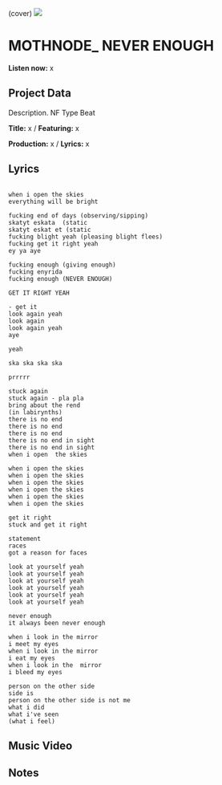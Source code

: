 (cover) ![](57175019_319474918741616_8502199518755923887_n.jpg)

# MOTHNODE_ NEVER ENOUGH

**Listen now:** x

## Project Data

Description.
NF Type Beat


**Title:** x / **Featuring:** x

**Production:** x / **Lyrics:** x

## Lyrics

```

when i open the skies
everything will be bright

fucking end of days (observing/sipping)
skatyt eskata  (static 
skatyt eskat et (static 
fucking blight yeah (pleasing blight flees)
fucking get it right yeah
ey ya aye

fucking enough (giving enough)
fucking enyrida 
fucking enough (NEVER ENOUGH)

GET IT RIGHT YEAH

- get it
look again yeah
look again 
look again yeah
aye

yeah

ska ska ska ska

prrrrr

stuck again 
stuck again - pla pla
bring about the rend
(in labirynths)
there is no end
there is no end
there is no end 
there is no end in sight
there is no end in sight
when i open  the skies

when i open the skies
when i open the skies
when i open the skies
when i open the skies
when i open the skies
when i open the skies

get it right
stuck and get it right

statement
races
got a reason for faces

look at yourself yeah
look at yourself yeah
look at yourself yeah
look at yourself yeah
look at yourself yeah
look at yourself yeah

never enough
it always been never enough

when i look in the mirror
i meet my eyes
when i look in the mirror
i eat my eyes
when i look in the  mirror
i bleed my eyes

person on the other side
side is
person on the other side is not me
what i did 
what i've seen
(what i feel)

```

## Music Video


## Notes
